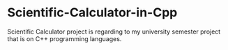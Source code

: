 # Scientific-Calculator-in-Cpp
Scientific Calculator project is regarding to my university semester project that is on C++ programming languages.
